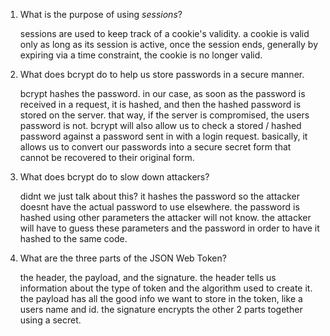 1. What is the purpose of using _sessions_?

   sessions are used to keep track of a cookie's validity. a cookie is valid only as long as its session is active, once the session ends, generally by expiring via a time constraint, the cookie is no longer valid.

1. What does bcrypt do to help us store passwords in a secure manner.

   bcrypt hashes the password. in our case, as soon as the password is received in a request, it is hashed, and then the hashed password is stored on the server. that way, if the server is compromised, the users password is not. bcrypt will also allow us to check a stored / hashed password against a password sent in with a login request. basically, it allows us to convert our passwords into a secure secret form that cannot be recovered to their original form.

1. What does bcrypt do to slow down attackers?

   didnt we just talk about this? it hashes the password so the attacker doesnt have the actual password to use elsewhere. the password is hashed using other parameters the attacker will not know. the attacker will have to guess these parameters and the password in order to have it hashed to the same code.

1. What are the three parts of the JSON Web Token?

   the header, the payload, and the signature. the header tells us information about the type of token and the algorithm used to create it. the payload has all the good info we want to store in the token, like a users name and id. the signature encrypts the other 2 parts together using a secret.
